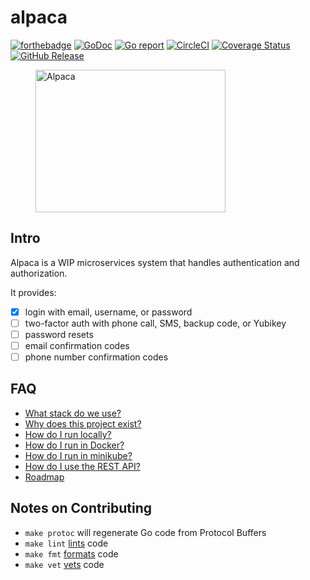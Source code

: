# alpaca
[![forthebadge](http://forthebadge.com/images/badges/built-with-love.svg)](http://forthebadge.com)
[![GoDoc](https://godoc.org/github.com/hanakoa/alpaca?status.svg)](https://godoc.org/github.com/hanakoa/alpaca)
[![Go report](http://goreportcard.com/badge/hanakoa/alpaca)](http://goreportcard.com/report/hanakoa/alpaca)
[![CircleCI](https://circleci.com/gh/hanakoa/alpaca.svg?style=shield)](https://circleci.com/gh/hanakoa/alpaca)
[![Coverage Status](https://coveralls.io/repos/github/hanakoa/alpaca/badge.svg?branch=master)](https://coveralls.io/github/hanakoa/alpaca?branch=master)
[![GitHub Release](https://img.shields.io/github/release/hanakoa/alpaca.svg)](https://github.com/hanakoa/alpaca/releases)

<p align="center">
 <figure>
  <img src="https://image.flaticon.com/icons/svg/371/371645.svg" alt="Alpaca" width="304" height="228">
  <figcaption>
  <div>
  </div>
  </figcaption>
</figure> 
</p>

## Intro
Alpaca is a WIP microservices system that handles authentication and authorization.

It provides:
- [x] login with email, username, or password
- [ ] two-factor auth with phone call, SMS, backup code, or Yubikey
- [ ] password resets
- [ ] email confirmation codes
- [ ] phone number confirmation codes

## FAQ
- [What stack do we use?](./docs/stack.md)
- [Why does this project exist?](./docs/differences.md)
- [How do I run locally?](./docs/running-locally.md)
- [How do I run in Docker?](./docs/running-with-docker.md)
- [How do I run in minikube?](./docs/running-with-minikube.md)
- [How do I use the REST API?](./docs/using-rest-api.md)
- [Roadmap](./docs/roadmap.md)

## Notes on Contributing
- `make protoc` will regenerate Go code from Protocol Buffers
- `make lint` [lints](https://github.com/golang/lint) code
- `make fmt` [formats](https://golang.org/cmd/gofmt/) code
- `make vet` [vets](https://golang.org/cmd/vet/) code